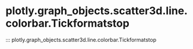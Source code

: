 # plotly.graph_objects.scatter3d.line.colorbar.Tickformatstop

::: plotly.graph_objects.scatter3d.line.colorbar.Tickformatstop
